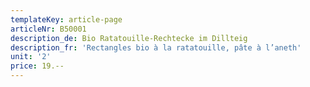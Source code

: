 ```yaml
---
templateKey: article-page
articleNr: B50001
description_de: Bio Ratatouille-Rechtecke im Dillteig
description_fr: 'Rectangles bio à la ratatouille, pâte à l’aneth'
unit: '2'
price: 19.--
---
```


